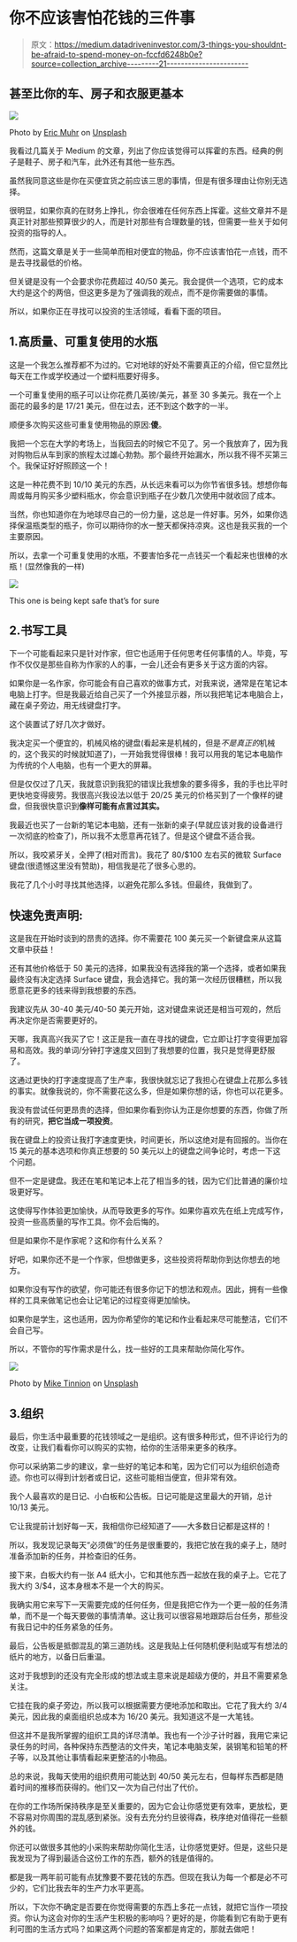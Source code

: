 # 你不应该害怕花钱的三件事

> 原文：<https://medium.datadriveninvestor.com/3-things-you-shouldnt-be-afraid-to-spend-money-on-fccfd6248b0e?source=collection_archive---------21----------------------->

## 甚至比你的车、房子和衣服更基本

![](img/7ce389a51845ad6ec58f394ff369ee9f.png)

Photo by [Eric Muhr](https://unsplash.com/@ericmuhr?utm_source=unsplash&utm_medium=referral&utm_content=creditCopyText) on [Unsplash](https://unsplash.com/s/photos/money?utm_source=unsplash&utm_medium=referral&utm_content=creditCopyText)

我看过几篇关于 Medium 的文章，列出了你应该觉得可以挥霍的东西。经典的例子是鞋子、房子和汽车，此外还有其他一些东西。

虽然我同意这些是你在买便宜货之前应该三思的事情，但是有很多理由让你别无选择。

很明显，如果你真的在财务上挣扎，你会很难在任何东西上挥霍。这些文章并不是真正针对那些预算很少的人，而是针对那些有合理数量的钱，但需要一些关于如何投资的指导的人。

然而，这篇文章是关于一些简单而相对便宜的物品，你不应该害怕花一点钱，而不是去寻找最低的价格。

但关键是没有一个会要求你花费超过 40/50 美元。我会提供一个选项，它的成本大约是这个的两倍，但这更多是为了强调我的观点，而不是你需要做的事情。

所以，如果你正在寻找可以投资的生活领域，看看下面的项目。

## 1.高质量、可重复使用的水瓶

这是一个我怎么推荐都不为过的。它对地球的好处不需要真正的介绍，但它显然比每天在工作或学校通过一个塑料瓶要好得多。

一个可重复使用的瓶子可以让你花费几英镑/美元，甚至 30 多美元。我在一个上面花的最多的是 17/21 美元，但在过去，还不到这个数字的一半。

顺便多次购买这些可重复使用物品的原因:**傻**。

我把一个忘在大学的考场上，当我回去的时候它不见了。另一个我放弃了，因为我对购物后从车到家的旅程太过雄心勃勃。那个最终开始漏水，所以我不得不买第三个。我保证好好照顾这一个！

这是一种花费不到 10/10 美元的东西，从长远来看可以为你节省很多钱。想想你每周或每月购买多少塑料瓶水，你会意识到瓶子在少数几次使用中就收回了成本。

当然，你也知道你在为地球尽自己的一份力量，这总是一件好事。另外，如果你选择保温瓶类型的瓶子，你可以期待你的水一整天都保持凉爽。这也是我买我的一个主要原因。

所以，去拿一个可重复使用的水瓶，不要害怕多花一点钱买一个看起来也很棒的水瓶！(显然像我的一样)

![](img/a9395aa6477abdf3722b3c2b7d8ecb65.png)

This one is being kept safe that’s for sure

## 2.书写工具

下一个可能看起来只是针对作家，但它也适用于任何思考任何事情的人。毕竟，写作不仅仅是那些自称为作家的人的事，一会儿还会有更多关于这方面的内容。

如果你是一名作家，你可能会有自己喜欢的做事方式，对我来说，通常是在笔记本电脑上打字。但是我最近给自己买了一个外接显示器，所以我把笔记本电脑合上，藏在桌子旁边，用无线键盘打字。

这个装置试了好几次才做好。

我决定买一个便宜的，机械风格的键盘(看起来是机械的，但是*不是真正的*机械的，这个我买的时候就知道了)，一开始我觉得很棒！我可以用我的笔记本电脑作为传统的个人电脑，也有一个更大的屏幕。

但是仅仅过了几天，我就意识到我犯的错误比我想象的要多得多，我的手也比平时更快地变得疲劳。我很高兴我设法以低于 20/25 美元的价格买到了一个像样的键盘，但我很快意识到**像样可能有点言过其实。**

我最近也买了一台新的笔记本电脑，还有一张新的桌子(早就应该对我的设备进行一次彻底的检查了)，所以我不太愿意再花钱了。但是这个键盘不适合我。

所以，我咬紧牙关，全押了(相对而言)。我花了 80/$100 左右买的微软 Surface 键盘(很遗憾这里没有赞助)，相信我是花了很多心思的。

我花了几个小时寻找其他选择，以避免花那么多钱。但最终，我做到了。

## 快速免责声明:

这是我在开始时谈到的昂贵的选择。你不需要花 100 美元买一个新键盘来从这篇文章中获益！

还有其他价格低于 50 美元的选择，如果我没有选择我的第一个选择，或者如果我最终没有决定选择 Surface 键盘，我会选择它。我的第一次经历很糟糕，所以我愿意花更多的钱来得到我想要的东西。

我建议先从 30-40 美元/40-50 美元开始，这对键盘来说还是相当可观的，然后再决定你是否需要更好的。

天哪，我真高兴我买了它！这正是我一直在寻找的键盘，它立即让打字变得更加容易和高效。我的单词/分钟打字速度又回到了我想要的位置，我只是觉得更舒服了。

这通过更快的打字速度提高了生产率，我很快就忘记了我担心在键盘上花那么多钱的事实。就像我说的，你不需要花这么多，但是如果你想的话，你也可以花更多。

我没有尝试任何更昂贵的选择，但如果你看到你认为正是你想要的东西，你做了所有的研究，**把它当成一项投资**。

我在键盘上的投资让我打字速度更快，时间更长，所以这绝对是有回报的。当你在 15 美元的基本选项和你真正想要的 50 美元以上的键盘之间争论时，考虑一下这个问题。

但不一定是键盘。我还在笔和笔记本上花了相当多的钱，因为它们比普通的廉价垃圾更好写。

这使得写作体验更加愉快，从而导致更多的写作。如果你喜欢先在纸上完成写作，投资一些高质量的写作工具。你不会后悔的。

但是如果你不是作家呢？这和你有什么关系？

好吧，如果你还不是一个作家，但想做更多，这些投资将帮助你到达你想去的地方。

如果你没有写作的欲望，你可能还有很多你记下的想法和观点。因此，拥有一些像样的工具来做笔记也会让记笔记的过程变得更加愉快。

如果你是学生，这也适用，因为你希望你的笔记和作业看起来尽可能整洁，它们不会自己写。

所以，不管你的写作需求是什么，找一些好的工具来帮助你简化写作。

![](img/c415d31acdb6c6d2edd55663d970a45b.png)

Photo by [Mike Tinnion](https://unsplash.com/@m15ky?utm_source=unsplash&utm_medium=referral&utm_content=creditCopyText) on [Unsplash](https://unsplash.com/s/photos/pens?utm_source=unsplash&utm_medium=referral&utm_content=creditCopyText)

## 3.组织

最后，你生活中最重要的花钱领域之一是组织。这有很多种形式，但不评论行为的改变，让我们看看你可以购买的实物，给你的生活带来更多的秩序。

你可以采纳第二步的建议，拿一些好的笔记本和笔，因为它们可以为组织创造奇迹。你也可以得到计划者或日记，这些可能相当便宜，但非常有效。

我个人最喜欢的是日记、小白板和公告板。日记可能是这里最大的开销，总计 10/13 美元。

它让我提前计划好每一天，我相信你已经知道了——大多数日记都是这样的！

所以，我发现记录每天“必须做”的任务是很重要的，我把它放在我的桌子上，随时准备添加新的任务，并检查旧的任务。

接下来，白板大约有一张 A4 纸大小，它和其他东西一起放在我的桌子上。它花了我大约 3/$4，这本身根本不是一个大的购买。

我确实用它来写下一天需要完成的任何任务，但是我把它作为一个更一般的任务清单，而不是一个每天要做的事情清单。这让我可以很容易地跟踪后台任务，那些没有我日记中的任务紧急的任务。

最后，公告板是抵御混乱的第三道防线。这是我贴上任何随机便利贴或写有想法的纸片的地方，以备日后重温。

这对于我想到的还没有完全形成的想法或主意来说是超级方便的，并且不需要紧急关注。

它挂在我的桌子旁边，所以我可以根据需要方便地添加和取出。它花了我大约 3/4 美元，因此我的桌面组织总成本为 16/20 美元。我知道这不是一大笔钱。

但这并不是我所掌握的组织工具的详尽清单。我也有一个沙子计时器，我用它来记录任务的时间，各种保持东西整洁的文件夹，笔记本电脑支架，装钢笔和铅笔的杯子等，以及其他让事情看起来更整洁的小物品。

总的来说，我每天使用的组织费用可能达到 40/50 美元左右，但每样东西都是随着时间的推移而获得的。他们又一次为自己付出了代价。

在你的工作场所保持秩序是至关重要的，因为它会让你感觉更有效率，更放松，更不容易对你周围的混乱感到紧张。没有去充分约旦彼得森，秩序绝对值得花一些额外的钱。

你还可以做很多其他的小采购来帮助你简化生活，让你感觉更好。但是，这些只是我发现为了得到最适合这份工作的东西，额外的钱是值得的。

都是我一两年前可能有点犹豫要不要花钱的东西。但现在我认为每一个都是必不可少的，它们比我去年的生产力水平更高。

所以，下次你不确定是否要在你觉得需要的东西上多花一点钱，就把它当作一项投资。你认为这会对你的生活产生积极的影响吗？更好的是，你能看到它有助于更有利可图的生活方式吗？如果这两个问题的答案都是肯定的，那就去做吧！